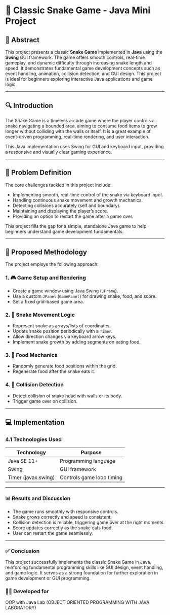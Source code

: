 # 🐍 Classic Snake Game - Java Mini Project

## 📄 Abstract

This project presents a classic **Snake Game** implemented in **Java** using the **Swing** GUI framework. The game offers smooth controls, real-time gameplay, and dynamic difficulty through increasing snake length and speed. It demonstrates fundamental game development concepts such as event handling, animation, collision detection, and GUI design. This project is ideal for beginners exploring interactive Java applications and game logic.

---

## 🔍 Introduction

The Snake Game is a timeless arcade game where the player controls a snake navigating a bounded area, aiming to consume food items to grow longer without colliding with the walls or itself. It is a great example of event-driven programming, real-time rendering, and user interaction.

This Java implementation uses Swing for GUI and keyboard input, providing a responsive and visually clear gaming experience.

---

## 🧩 Problem Definition

The core challenges tackled in this project include:

- Implementing smooth, real-time control of the snake via keyboard input.
- Handling continuous snake movement and growth mechanics.
- Detecting collisions accurately (self and boundary).
- Maintaining and displaying the player’s score.
- Providing an option to restart the game after a game over.

This project fills the gap for a simple, standalone Java game to help beginners understand game development fundamentals.

---

## 🔧 Proposed Methodology

The project employs the following approach:

### 1. 🎮 Game Setup and Rendering

- Create a game window using Java Swing (`JFrame`).
- Use a custom `JPanel` (`GamePanel`) for drawing snake, food, and score.
- Set a fixed grid-based game area.

### 2. 🐍 Snake Movement Logic

- Represent snake as arrays/lists of coordinates.
- Update snake position periodically with a `Timer`.
- Allow direction changes via keyboard arrow keys.
- Implement snake growth by adding segments on eating food.

### 3. 🍎 Food Mechanics

- Randomly generate food positions within the grid.
- Regenerate food after the snake eats it.

### 4. 🚨 Collision Detection

- Detect collision of snake head with walls or its body.
- Trigger game over on collision.

---

## 💻 Implementation

### 4.1 Technologies Used

| Technology     | Purpose                       |
| -------------- | -----------------------------|
| Java SE 11+    | Programming language          |
| Swing          | GUI framework                 |
| Timer (javax.swing) | Controls game loop timing  |

---

### 📊 Results and Discussion

- The game runs smoothly with responsive controls.
- Snake grows correctly and speed is consistent.
- Collision detection is reliable, triggering game over at the right moments.
- Score updates correctly as the snake eats food.
- User can restart the game seamlessly.

---

### ✅ Conclusion
This project successfully implements the classic Snake Game in Java, reinforcing fundamental programming skills like GUI design, event handling, and game logic. It serves as a strong foundation for further exploration in game development or GUI programming.

### 👨‍💻 Developed for
OOP with Java Lab (OBJECT ORIENTED PROGRAMMING WITH JAVA LABORATORY)
